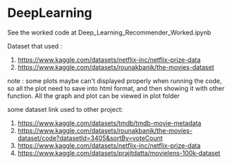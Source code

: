 # DeepLearning
See the worked code at Deep_Learning_Recommender_Worked.ipynb

Dataset that used :
1. https://www.kaggle.com/datasets/netflix-inc/netflix-prize-data 
2. https://www.kaggle.com/datasets/rounakbanik/the-movies-dataset

note : some plots maybe can't displayed properly when running the code, so all the plot need to save into html format, and then showing it with other function. All the graph and plot can be viewed in plot folder


some dataset link used to other project:
1. https://www.kaggle.com/datasets/tmdb/tmdb-movie-metadata
2. https://www.kaggle.com/datasets/rounakbanik/the-movies-dataset/code?datasetId=3405&sortBy=voteCount
3. https://www.kaggle.com/datasets/netflix-inc/netflix-prize-data
4. https://www.kaggle.com/datasets/prajitdatta/movielens-100k-dataset
